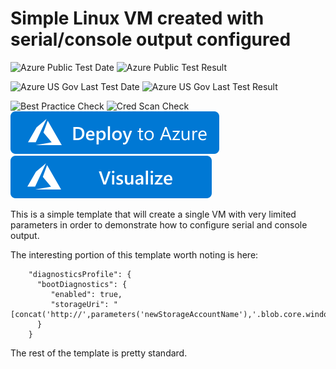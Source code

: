 # Simple Linux VM created with serial/console output configured

![Azure Public Test Date](https://azurequickstartsservice.blob.core.windows.net/badges/101-vm-linux-serial-output/PublicLastTestDate.svg)
![Azure Public Test Result](https://azurequickstartsservice.blob.core.windows.net/badges/101-vm-linux-serial-output/PublicDeployment.svg)

![Azure US Gov Last Test Date](https://azurequickstartsservice.blob.core.windows.net/badges/101-vm-linux-serial-output/FairfaxLastTestDate.svg)
![Azure US Gov Last Test Result](https://azurequickstartsservice.blob.core.windows.net/badges/101-vm-linux-serial-output/FairfaxDeployment.svg)

![Best Practice Check](https://azurequickstartsservice.blob.core.windows.net/badges/101-vm-linux-serial-output/BestPracticeResult.svg)
![Cred Scan Check](https://azurequickstartsservice.blob.core.windows.net/badges/101-vm-linux-serial-output/CredScanResult.svg)
[![Deploy To Azure](https://raw.githubusercontent.com/Azure/azure-quickstart-templates/master/1-CONTRIBUTION-GUIDE/images/deploytoazure.svg?sanitize=true)](https://portal.azure.com/#create/Microsoft.Template/uri/https%3A%2F%2Fraw.githubusercontent.com%2FAzure%2Fazure-quickstart-templates%2Fmaster%2F101-vm-linux-serial-output%2Fazuredeploy.json)  [![Visualize](https://raw.githubusercontent.com/Azure/azure-quickstart-templates/master/1-CONTRIBUTION-GUIDE/images/visualizebutton.svg?sanitize=true)](http://armviz.io/#/?load=https%3A%2F%2Fraw.githubusercontent.com%2FAzure%2Fazure-quickstart-templates%2Fmaster%2F101-vm-linux-serial-output%2Fazuredeploy.json)

This is a simple template that will create a single VM with very limited parameters in order to demonstrate how to configure serial and console output.

The interesting portion of this template worth noting is here:

		"diagnosticsProfile": {
          "bootDiagnostics": {
             "enabled": true,
			 "storageUri": "[concat('http://',parameters('newStorageAccountName'),'.blob.core.windows.net')]"
          }
        }

The rest of the template is pretty standard.



